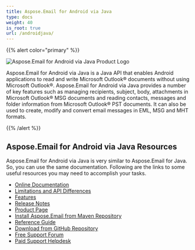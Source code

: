 ```yaml
---
title: Aspose.Email for Android via Java
type: docs
weight: 40
is_root: true
url: /androidjava/
---
```


{{% alert color="primary" %}} 

![Aspose.Email for Android via Java Product Logo](home_1.png)

Aspose.Email for Android via Java is a Java API that enables Android applications to read and write Microsoft Outlook® documents without using Microsoft Outlook®. Aspose.Email for Android via Java provides a number of key features such as managing recipients, subject, body, attachments in Microsoft Outlook® MSG documents and reading contacts, messages and folder information from Microsoft Outlook® PST documents. It can also be used to create, modify and convert email messages in EML, MSG and MHT formats.

{{% /alert %}} 

## **Aspose.Email for Android via Java Resources**

Aspose.Email for Android via Java is very similar to Aspose.Email for Java. So, you can use the same documentation.
Following are the links to some useful resources you may need to accomplish your tasks.

- [Online Documentation](/email/java/)
- [Limitations and API Differences](/email/androidjava/limitations-and-api-differences)
- [Features](/email/androidjava/features-overview/)
- [Release Notes](/email/java/release-notes/)
- [Product Page](https://products.aspose.com/email/android-java)
- [Install Aspose.Email from Maven Repository](/email/java/installation/)
- [Reference Guide](https://reference.aspose.com/email/java)
- [Download from GitHub Repository](https://github.com/aspose-email/Aspose.Email-for-Java)
- [Free Support Forum](https://forum.aspose.com/c/email/12)
- [Paid Support Helpdesk](https://helpdesk.aspose.com/)
